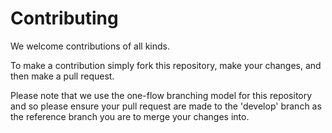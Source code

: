 # Contributing

We welcome contributions of all kinds.

To make a contribution simply fork this repository, make your changes, and then
make a pull request.

Please note that we use the one-flow branching model for this repository and so
please ensure your pull request are made to the 'develop' branch as the
reference branch you are to merge your changes into.

